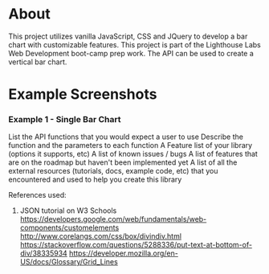 # About
This project utilizes vanilla JavaScript, CSS and JQuery to develop a bar chart with customizable features. This project is part of the Lighthouse Labs Web Development boot-camp prep work. The API can be used to create a vertical bar chart.

# Example Screenshots 

### Example 1 - Single Bar Chart
List the API functions that you would expect a user to use
Describe the function and the parameters to each function
A Feature list of your library (options it supports, etc)
A list of known issues / bugs
A list of features that are on the roadmap but haven't been implemented yet
A list of all the external resources (tutorials, docs, example code, etc) that you encountered and used to help you create this library





References used:
1. JSON tutorial on W3 Schools
https://developers.google.com/web/fundamentals/web-components/customelements
http://www.corelangs.com/css/box/divindiv.html
https://stackoverflow.com/questions/5288336/put-text-at-bottom-of-div/38335934
https://developer.mozilla.org/en-US/docs/Glossary/Grid_Lines


